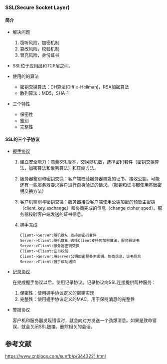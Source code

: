 ### SSL(Secure Socket Layer)

#### 简介

- 解决问题
  1. 窃听风险，加密机制
  2. 篡改风险，校验机制
  3. 冒充风险，身份证书

- SSL位于应用层和TCP层之间。
- 使用的的算法
  - 密钥交换算法：DH算法(Diffie-Hellman)，RSA加密算法
  - 散列算法：MD5，SHA-1

- 三个特性
  - 保密性
  - 鉴别
  - 完整性

#### SSL的三个子协议

- [握手协议](https://blog.csdn.net/hherima/article/details/52469674)

  1. 建立安全能力：商量SSL版本，交换随机数，选择密码套件（密钥交换算法，加密算法和散列算法）和压缩方法。

  2. 服务器鉴别和密钥交换：客户端校验服务器端发的证书，接收公钥。可能还有一些服务器要求客户进行自身验证的请求。（密钥和证书都使用基础密钥交换方法）

  3. 客户机鉴别与密钥交换：服务器接受客户端使用公钥加密的预备主密钥（client_key_exchange）和协商完成的信息（change cipher sped）。服务器校验客户端发送的证书信息。

  4. 握手完成

     ```sequence
     Client->Server:随机数A，支持的密码套件
     Server->Client:随机数B，选择Client支持的加密算法，服务器证书
     Server->Client:服务器密钥交换
     Client->Client:证书校验
     Client->Server:用server公钥加密预备主密钥，协商信息，证书信息
     Server->Client:握手成功通知
     
     ```

     

     

- [记录协议](https://blog.csdn.net/chengqiuming/article/details/83095673)

  在完成握手协议以后，使用记录协议。记录协议向SSL连接提供两种服务：

  1. 保密性：使用握手协议定义的密钥实现
  2. 完整性：使用握手协议定义的MAC，用于保持消息的完整性

- 警报协议

  客户机和服务器发现错误时，就会向对方发送一个劲爆消息。如果是致命错误，就会关闭SSL链接，删除相关的会话。

  

## 参考文献

https://www.cnblogs.com/sunfb/p/3443221.html